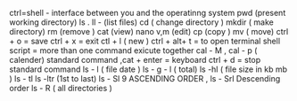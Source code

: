 ctrl=shell - interface between you and the operatinng system
pwd (present working directory)
ls . ll - (list files)
cd ( change directory )
mkdir ( make directory)
rm (remove )
cat (view)
nano v,m (edit)
cp (copy )
mv ( move)
ctrl + o = save 
ctrl + x = exit 
ctl + l ( new )
ctrl + alt+ t = to open terminal
shell script = more than one command exicute together 
cal - M , cal - p ( calender)
standard command ,cat + enter = keyboard 
ctrl + d = stop standard command 
ls - l ( file date )
ls - g - l ( total)
ls -hl ( file size in kb mb )
ls - tl 
ls -ltr (1st to last)
ls - Sl 9 ASCENDING ORDER , ls - Srl Descending order 
ls - R ( all directories ) 
